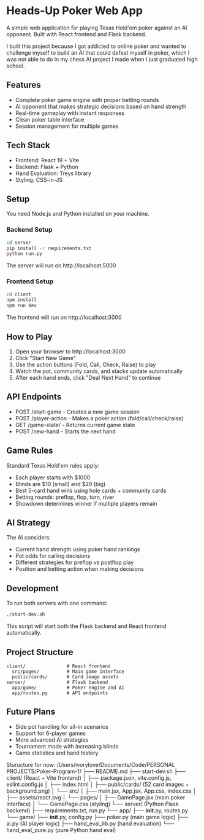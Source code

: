 ﻿# Heads-Up Poker Web App

A simple web application for playing Texas Hold'em poker against an AI opponent. Built with React frontend and Flask backend.

I built this project because I got addicted to online poker and wanted to challenge myself to build an AI that could defeat myself in poker, which I was not able to do in my chess AI project I made when I just graduated high school.

## Features

- Complete poker game engine with proper betting rounds
- AI opponent that makes strategic decisions based on hand strength
- Real-time gameplay with instant responses
- Clean poker table interface
- Session management for multiple games

## Tech Stack

- Frontend: React 19 + Vite
- Backend: Flask + Python
- Hand Evaluation: Treys library
- Styling: CSS-in-JS

## Setup

You need Node.js and Python installed on your machine.

### Backend Setup
```bash
cd server
pip install -r requirements.txt
python run.py
```

The server will run on http://localhost:5000

### Frontend Setup
```bash
cd client
npm install
npm run dev
```

The frontend will run on http://localhost:3000

## How to Play

1. Open your browser to http://localhost:3000
2. Click "Start New Game" 
3. Use the action buttons (Fold, Call, Check, Raise) to play
4. Watch the pot, community cards, and stacks update automatically
5. After each hand ends, click "Deal Next Hand" to continue

## API Endpoints

- POST /start-game - Creates a new game session
- POST /player-action - Makes a poker action (fold/call/check/raise)
- GET /game-state/<id> - Returns current game state
- POST /new-hand - Starts the next hand

## Game Rules

Standard Texas Hold'em rules apply:
- Each player starts with $1000
- Blinds are $10 (small) and $20 (big)
- Best 5-card hand wins using hole cards + community cards
- Betting rounds: preflop, flop, turn, river
- Showdown determines winner if multiple players remain

## AI Strategy

The AI considers:
- Current hand strength using poker hand rankings
- Pot odds for calling decisions
- Different strategies for preflop vs postflop play
- Position and betting action when making decisions

## Development

To run both servers with one command:
```bash
./start-dev.sh
```

This script will start both the Flask backend and React frontend automatically.

## Project Structure

```
client/               # React frontend
  src/pages/          # Main game interface
  public/cards/       # Card image assets
server/               # Flask backend  
  app/game/           # Poker engine and AI
  app/routes.py       # API endpoints
```

## Future Plans

- Side pot handling for all-in scenarios
- Support for 6-player games
- More advanced AI strategies
- Tournament mode with increasing blinds
- Game statistics and hand history 

Sturucture for now:
/Users/ivorylove/Documents/Code/PERSONAL PROJECTS/Poker-Program-1/
├── README.md
├── start-dev.sh
├── client/ (React + Vite frontend)
│   ├── package.json, vite.config.js, eslint.config.js
│   ├── index.html
│   ├── public/cards/ (52 card images + background.png)
│   └── src/
│       ├── main.jsx, App.jsx, App.css, index.css
│       ├── assets/react.svg
│       └── pages/
│           ├── GamePage.jsx (main poker interface)
│           └── GamePage.css (styling)
└── server/ (Python Flask backend)
    ├── requirements.txt, run.py
    └── app/
        ├── __init__.py, routes.py
        └── game/
            ├── __init__.py, config.py
            ├── poker.py (main game logic)
            ├── ai.py (AI player logic)
            ├── hand_eval_lib.py (hand evaluation)
            └── hand_eval_pure.py (pure Python hand eval)